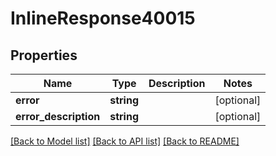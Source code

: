 # InlineResponse40015

## Properties
Name | Type | Description | Notes
------------ | ------------- | ------------- | -------------
**error** | **string** |  | [optional] 
**error_description** | **string** |  | [optional] 

[[Back to Model list]](../README.md#documentation-for-models) [[Back to API list]](../README.md#documentation-for-api-endpoints) [[Back to README]](../README.md)


